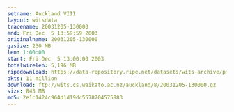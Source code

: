 ```yaml
---
setname: Auckland VIII
layout: witsdata
tracename: 20031205-130000
end: Fri Dec  5 13:59:59 2003
originalname: 20031205-130000
gzsize: 230 MB
len: 1:00:00
start: Fri Dec  5 13:00:00 2003
totalwirelen: 5,196 MB
ripedownload: https://data-repository.ripe.net/datasets/wits-archive/pma/long/auck/8//20031205-130000.gz
pkts: 11 million
download: ftp://wits.cs.waikato.ac.nz/auckland/8/20031205-130000.gz
size: 843 MB
md5: 2e1c1424c964d1d19dc5578704575983
---
```

